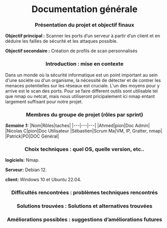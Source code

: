 # <center>Documentation générale <center>                      
### <center>Présentation du projet et objectif finaux <center>
 **Objectif principal :**
Scanner les ports d’un serveur à partir d’un client et en déduire les failles de sécurité et les attaques possible. 

 **Objectif secondaire :**
Création de profils de scan personnalisés

### <center>Introduction : mise en contexte  <center>
Dans un monde où la sécurité informatique est un point important au sein d'une sociéte ou d'un organisme, la nécessité de détecter et de contrer les menaces potentielles sur les réseaux est cruciale. L'un des moyens pour y arrive est le scan des ports. Pour se faire different outils sont utilisable tel que nmap ou netcat, mais nous utiliseront pricipalement ici nmap entant largement suffisant pour notre projet.
### <center>Membres du groupe de projet (rôles par sprint) <center>
***Semaine 1:*** 
|Nom|Rôles|taches|
|---|---|---|
|Ahmed|pion|Doc Admin|
|Nicolas C|pion|Doc Utilisateur
|Sébastien|Scrum Ma|VM, IP, Gratter, nmap|
|Patrick|PO|DOC Général| 

### <center>Choix techniques : quel OS, quelle version, etc.. <center>
**logiciels:** Nmap.

**Serveur:** Debian 12.

**client:** Windows 10 et Ubuntu 22.04.

### <center>Difficultés rencontrées : problèmes techniques rencontrés <center>

### <center>Solutions trouvées : Solutions et alternatives trouvées <center>
### <center>Améliorations possibles : suggestions d’améliorations futures <center>
